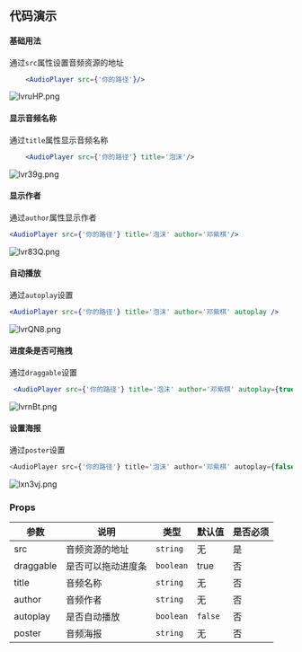## 代码演示

#### 基础用法

通过`src`属性设置音频资源的地址

``` jsx
    <AudioPlayer src={'你的路径'}/>
```

![lvruHP.png](https://s2.ax1x.com/2020/01/16/lvruHP.png)

#### 显示音频名称

通过`title`属性显示音频名称

``` jsx
    <AudioPlayer src={'你的路径'} title='泡沫'/>
```

![lvr39g.png](https://s2.ax1x.com/2020/01/16/lvr39g.png)

#### 显示作者

通过`author`属性显示作者

``` jsx harmony
<AudioPlayer src={'你的路径'} title='泡沫' author='邓紫棋'/>
```

![lvr83Q.png](https://s2.ax1x.com/2020/01/16/lvr83Q.png)

#### 自动播放

通过`autoplay`设置

```jsx harmony
<AudioPlayer src={'你的路径'} title='泡沫' author='邓紫棋' autoplay />
```

![lvrQN8.png](https://s2.ax1x.com/2020/01/16/lvrQN8.png)

#### 进度条是否可拖拽

通过`draggable`设置
```jsx harmony
 <AudioPlayer src={'你的路径'} title='泡沫' author='邓紫棋' autoplay={true} draggable={false}/>
```
![lvrnBt.png](https://s2.ax1x.com/2020/01/16/lvrnBt.png)

#### 设置海报
通过`poster`设置

```typescript jsx
<AudioPlayer src={'你的路径'} title='泡沫' author='邓紫棋' autoplay={false} draggable poster={'你的路径'}/>
```

![lxn3vj.png](https://s2.ax1x.com/2020/01/16/lxn3vj.png)

### Props

| 参数 | 说明 | 类型 | 默认值 | 是否必须 |
|------|------|------|------|------|
| src | 音频资源的地址  | `string` | 无 | 是 |
| draggable | 是否可以拖动进度条 | `boolean` | true | 否 |
| title | 音频名称 | `string` | 无 | 否 |
| author | 音频作者 | `string` | 无 | 否 |
| autoplay | 是否自动播放 | `boolean` | `false`| 否 |
| poster | 音频海报 | `string` | 无 | 否 |
